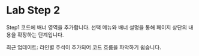 # Lab Step 2

Step1 코드에 배너 영역을 추가합니다. 선택 메뉴와 배너 설명을 통해 페이지 상단의 내용을 확장하는 단계입니다.

최근 업데이트: 라인별 주석이 추가되어 코드 흐름을 파악하기 쉽습니다.
